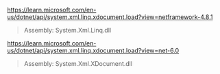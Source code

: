 https://learn.microsoft.com/en-us/dotnet/api/system.xml.linq.xdocument.load?view=netframework-4.8.1

> Assembly: System.Xml.Linq.dll

https://learn.microsoft.com/en-us/dotnet/api/system.xml.linq.xdocument.load?view=net-6.0

> Assembly: System.Xml.XDocument.dll

